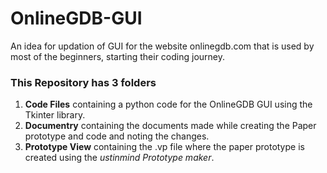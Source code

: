# OnlineGDB-GUI
An idea for updation of GUI for the website onlinegdb.com that is used by most of the beginners, starting their coding journey.

### This Repository has 3 folders
1. **Code Files** containing a python code for the OnlineGDB GUI using the Tkinter library.
2. **Documentry** containing the documents made while creating the Paper prototype and code and noting the changes.
3. **Prototype View** containing the .vp file where the paper prototype is created using the *ustinmind Prototype maker*.
